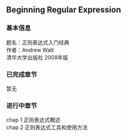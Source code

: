## Beginning Regular Expression   
### 基本信息   
题名：正则表达式入门经典    
作者：Andrew Watt   
清华大学出版社 2008年版    

### 已完成章节    
暂无    

### 进行中章节     
chap 1 正则表达式概述     
chap 2 正则表达式工具和使用方法    
